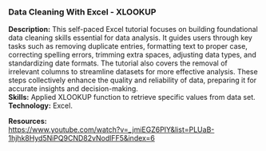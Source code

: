 ### Data Cleaning With Excel - XLOOKUP  
**Description:** This self-paced Excel tutorial focuses on building foundational data cleaning skills essential for data analysis. It guides users through key tasks such as removing duplicate entries, formatting text to proper case, correcting spelling errors, trimming extra spaces, adjusting data types, and standardizing date formats. The tutorial also covers the removal of irrelevant columns to streamline datasets for more effective analysis. These steps collectively enhance the quality and reliability of data, preparing it for accurate insights and decision-making.    
**Skills:**  Applied XLOOKUP function to retrieve specific values from data set.  
**Technology:** Excel.

**Resources:**  
https://www.youtube.com/watch?v=_jmiEGZ6PIY&list=PLUaB-1hjhk8Hyd5NiPQ9CND82vNodlFF5&index=6
